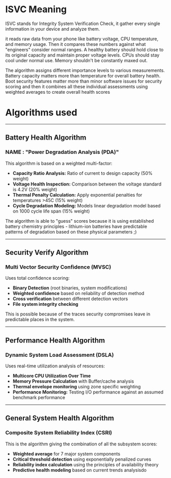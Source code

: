 # ISVC Meaning
ISVC stands for Integrity System Verification Check, it gather every single information in your device and analyze them.

it reads raw data from your phone like battery voltage, CPU temperature, and memory usage. Then it compares these numbers against what "engineers" consider normal ranges. A healthy battery should hold close to its original capacity and maintain proper voltage levels. CPUs should stay cool under normal use. Memory shouldn't be constantly maxed out.

The algorithm assigns different importance levels to various measurements. Battery capacity matters more than temperature for overall battery health. Boot security features matter more than minor software issues for security scoring and then it combines all these individual assessments using weighted averages to create overall health scores

# Algorithms used
---

## Battery Health Algorithm  
### NAME : "Power Degradation Analysis (PDA)"  

This algorithm is based on a weighted multi-factor: 
- **Capacity Ratio Analysis:** Ratio of current to design capacity (50% weight)  
- **Voltage Health Inspection:** Comparison between the voltage standard is 4.2V (20% weight)  
- **Thermal Penalty Calculation:** Apply exponential penalties for temperatures >45C (15% weight)  
- **Cycle Degradation Modeling:** Models linear degradation model based on 1000 cycle life span (15% weight)  

The algorithm is able to "guess" scores because it is using established battery chemistry principles - lithium-ion batteries have predictable patterns of degradation based on these physical parameters ;)

---

## Security Verify Algorithm  
### Multi Vector Security Confidence (MVSC)  

Uses total confidence scoring:  
- **Binary Detection** (root binaries, system modifications)  
- **Weighted confidence** based on reliability of detection method  
- **Cross verification** between different detection vectors  
- **File system integrity checking**  

This is possible because of the traces security compromises leave in predictable places in the system.

---

## Performance Health Algorithm
### Dynamic System Load Assessment (DSLA)  

Uses real-time utilization analysis of resources:  
- **Multicore CPU Utilization Over Time**  
- **Memory Pressure Calculation** with Buffer/cache analysis  
- **Thermal envelope monitoring** using zone specific weighting  
- **Performance Monitoring:** Testing I/O performance against an assumed benchmark performance  

---

## General System Health Algorithm  
### Composite System Reliability Index (CSRI)  

This is the algorithm giving the combination of all the subsystem scores:  
- **Weighted average** for 7 major system components  
- **Critical threshold detection** using exponentially penalized curves  
- **Reliability index calculation** using the principles of availability theory  
- **Predictive health modeling** based on current trends analysisdo 
